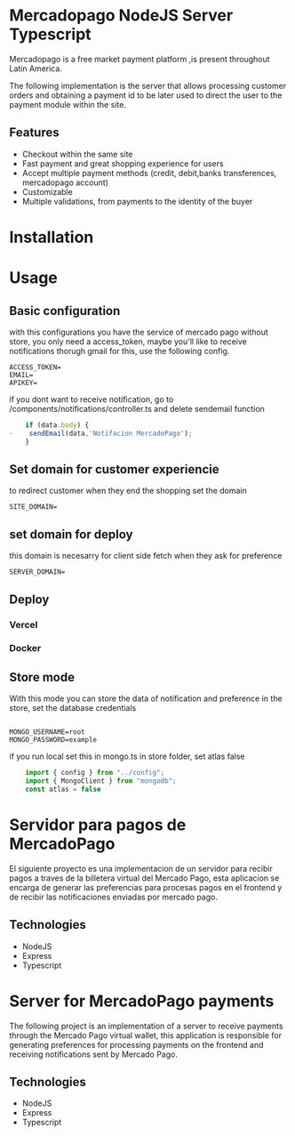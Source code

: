 # Mercadopago NodeJS Server Typescript

Mercadopago is a free market payment platform ,is present throughout Latin America.

The following implementation is the server that allows processing customer orders and obtaining a payment id to be later used to direct the user to the payment module within the site.

## Features

- Checkout within the same site
- Fast payment and great shopping experience for users
- Accept multiple payment methods (credit, debit,banks transferences, mercadopago account)
- Customizable
- Multiple validations, from payments to the identity of the buyer

# Installation


# Usage

## Basic configuration

with this configurations you have the service of mercado pago without store, you only need a access_token, maybe you'll like to receive notifications thorugh gmail for this, use the following config.

```
ACCESS_TOKEN=
EMAIL=
APIKEY=

```
if you dont want to receive notification, go to /components/notifications/controller.ts and delete sendemail function

```js
    if (data.body) {
-    sendEmail(data,'Notifacion MercadoPago');
    }

```

## Set domain for customer experiencie

to redirect customer when they end the shopping set the domain

```
SITE_DOMAIN=
```
## set domain for deploy

this domain is necesarry for client side fetch when they ask for preference
```
SERVER_DOMAIN=
```

## Deploy


### Vercel

### Docker


## Store mode

With this mode you can store the data of notification and preference in the store, set the database credentials

```

MONGO_USERNAME=root
MONGO_PASSWORD=example

```
if you run local set this in mongo.ts in store folder, set atlas false

```js
    import { config } from "../config";
    import { MongoClient } from "mongodb";
    const atlas = false
```


# Servidor para pagos de MercadoPago

El siguiente proyecto es una implementacion de un servidor para recibir pagos a traves de la billetera virtual del Mercado Pago, esta aplicacion se encarga de generar las preferencias para procesas pagos en el frontend y de recibir las notificaciones enviadas por mercado pago.

## Technologies

- NodeJS
- Express
- Typescript

# Server for MercadoPago payments

The following project is an implementation of a server to receive payments through the Mercado Pago virtual wallet, this application is responsible for generating preferences for processing payments on the frontend and receiving notifications sent by Mercado Pago.

## Technologies

- NodeJS
- Express
- Typescript